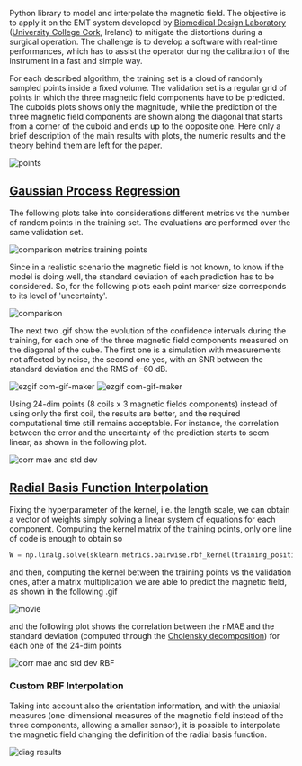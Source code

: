 Python library to model and interpolate the magnetic field. The objective is to apply it on the EMT system developed by [Biomedical Design Laboratory](https://biodesignucc.ie/build/html/index.html) ([University College Cork](https://www.ucc.ie/en/), Ireland) to mitigate the distortions during a surgical operation. The challenge is to develop a software with real-time performances, which has to assist the operator during the calibration of the instrument in a fast and simple way.

For each described algorithm, the training set is a cloud of randomly sampled points inside a fixed volume. The validation set is a regular grid of points in which the three magnetic field components have to be predicted. The cuboids plots shows only the magnitude, while the prediction of the three magnetic field components are shown along the diagonal that starts from a corner of the cuboid and ends up to the opposite one. Here only a brief description of the main results with plots, the numeric results and the theory behind them are left for the paper. 

![points](https://user-images.githubusercontent.com/62892813/154316415-648a3016-045c-4fa8-8f53-236be1a13eec.png)

## [Gaussian Process Regression](https://scikit-learn.org/stable/modules/generated/sklearn.gaussian_process.GaussianProcessRegressor.html)
The following plots take into considerations different metrics vs the number of random points in the training set. The evaluations are performed over the same validation set. 

![comparison metrics training points](https://user-images.githubusercontent.com/62892813/154314397-1cc4b624-e564-4948-8562-c452c58b062f.png)

Since in a realistic scenario the magnetic field is not known, to know if the model is doing well, the standard deviation of each prediction has to be considered. So, for the following plots each point marker size corresponds to its level of 'uncertainty'.

![comparison](https://user-images.githubusercontent.com/62892813/154316745-767108df-9d21-463b-a3ab-5c57708b1935.png)

The next two .gif show the evolution of the confidence intervals during the training, for each one of the three magnetic field components measured on the diagonal of the cube. The first one is a simulation with measurements not affected by noise, the second one yes, with an SNR between the standard deviation and the RMS of -60 dB.

![ezgif com-gif-maker](https://user-images.githubusercontent.com/62892813/154541454-aff8b2c4-6218-4c3a-9e4a-2fe8c0c7fc66.gif)
![ezgif com-gif-maker](https://user-images.githubusercontent.com/62892813/154707767-c44c99e3-351c-4730-8800-e2a3f8aec33a.gif)

Using 24-dim points (8 coils x 3 magnetic fields components) instead of using only the first coil, the results are better, and the required computational time still remains acceptable. For instance, the correlation between the error and the uncertainty of the prediction starts to seem linear, as shown in the following plot.

![corr mae and std dev](https://user-images.githubusercontent.com/62892813/156613484-59d23443-7b91-4161-ac6c-1c4b553e494d.png)

## [Radial Basis Function Interpolation](https://en.wikipedia.org/wiki/Radial_basis_function_interpolation)

Fixing the hyperparameter of the kernel, i.e. the length scale, we can obtain a vector of weights simply solving a linear system of equations for each component. Computing the kernel matrix of the training points, only one line of code is enough to obtain so
```Python
W = np.linalg.solve(sklearn.metrics.pairwise.rbf_kernel(training_positions, gamma=gamma), magnetic_field_measurements)
```
and then, computing the kernel between the training points vs the validation ones, after a matrix multiplication we are able to predict the magnetic field, as shown in the following .gif

![movie](https://user-images.githubusercontent.com/62892813/156361455-8c8ca59d-6acb-43d6-ae93-d0b00065e34f.gif)

and the following plot shows the correlation between the nMAE and the standard deviation (computed through the [Cholensky decomposition](https://stats.stackexchange.com/questions/330185/how-to-calculate-the-standard-deviation-for-a-gaussian-process)) for each one of the 24-dim points

![corr mae and std dev RBF](https://user-images.githubusercontent.com/62892813/156600120-dcf971cb-ce06-461f-b1f1-899830ac44f8.png)

### Custom RBF Interpolation

Taking into account also the orientation information, and with the uniaxial measures (one-dimensional measures of the magnetic field instead of the three components, allowing a smaller sensor), it is possible to interpolate the magnetic field changing the definition of the radial basis function. 

![diag results](https://user-images.githubusercontent.com/62892813/157286164-9d806e2a-c2cf-4332-afda-797c6aa9cbaa.png)

